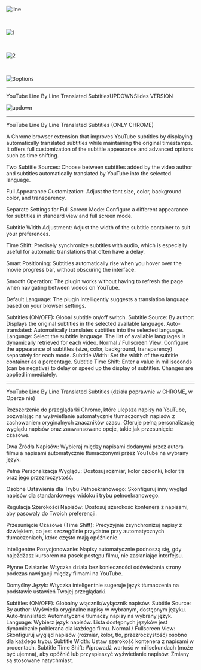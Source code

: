 ![line](images/line.jpg)

<br>

![1](images/1.jpg)

<br>

![2](images/2.jpg)

<br>

![3options](images/3options.png)

**********************************

YouTube Line By Line Translated SubtitlesUPDOWNSlides VERSION

![updown](images/updown.png)

****************************************************************

YouTube Line By Line Translated Subtitles (ONLY CHROME)

A Chrome browser extension that improves YouTube subtitles by displaying automatically translated subtitles while maintaining the original timestamps. It offers full customization of the subtitle appearance and advanced options such as time shifting.

Two Subtitle Sources: Choose between subtitles added by the video author and subtitles automatically translated by YouTube into the selected language.

Full Appearance Customization: Adjust the font size, color, background color, and transparency.

Separate Settings for Full Screen Mode: Configure a different appearance for subtitles in standard view and full screen mode.

Subtitle Width Adjustment: Adjust the width of the subtitle container to suit your preferences.

Time Shift: Precisely synchronize subtitles with audio, which is especially useful for automatic translations that often have a delay.

Smart Positioning: Subtitles automatically rise when you hover over the movie progress bar, without obscuring the interface.

Smooth Operation: The plugin works without having to refresh the page when navigating between videos on YouTube.

Default Language: The plugin intelligently suggests a translation language based on your browser settings.

Subtitles (ON/OFF): Global subtitle on/off switch.
Subtitle Source:
By author: Displays the original subtitles in the selected available language.
Auto-translated: Automatically translates subtitles into the selected language.
Language: Select the subtitle language. The list of available languages is dynamically retrieved for each video.
Normal / Fullscreen View: Configure the appearance of subtitles (size, color, background, transparency) separately for each mode.
Subtitle Width: Set the width of the subtitle container as a percentage.
Subtitle Time Shift: Enter a value in milliseconds (can be negative) to delay or speed up the display of subtitles. Changes are applied immediately.

*********************************************************************************
YouTube Line By Line Translated Subtitles (działa poprawnie w CHROME, w Operze nie)

Rozszerzenie do przeglądarki Chrome, które ulepsza napisy na YouTube, pozwalając na wyświetlanie automatycznie tłumaczonych napisów z zachowaniem oryginalnych znaczników czasu. Oferuje pełną personalizację wyglądu napisów oraz zaawansowane opcje, takie jak przesunięcie czasowe.

Dwa Źródła Napisów: Wybieraj między napisami dodanymi przez autora filmu a napisami automatycznie tłumaczonymi przez YouTube na wybrany język.

Pełna Personalizacja Wyglądu: Dostosuj rozmiar, kolor czcionki, kolor tła oraz jego przezroczystość.

Osobne Ustawienia dla Trybu Pełnoekranowego: Skonfiguruj inny wygląd napisów dla standardowego widoku i trybu pełnoekranowego.

Regulacja Szerokości Napisów: Dostosuj szerokość kontenera z napisami, aby pasowały do Twoich preferencji.

Przesunięcie Czasowe (Time Shift): Precyzyjnie zsynchronizuj napisy z dźwiękiem, co jest szczególnie przydatne przy automatycznych tłumaczeniach, które często mają opóźnienie.

Inteligentne Pozycjonowanie: Napisy automatycznie podnoszą się, gdy najeżdżasz kursorem na pasek postępu filmu, nie zasłaniając interfejsu.

Płynne Działanie: Wtyczka działa bez konieczności odświeżania strony podczas nawigacji między filmami na YouTube.

Domyślny Język: Wtyczka inteligentnie sugeruje język tłumaczenia na podstawie ustawień Twojej przeglądarki.

Subtitles (ON/OFF): Globalny włącznik/wyłącznik napisów.
Subtitle Source:
By author: Wyświetla oryginalne napisy w wybranym, dostępnym języku.
Auto-translated: Automatycznie tłumaczy napisy na wybrany język.
Language: Wybierz język napisów. Lista dostępnych języków jest dynamicznie pobierana dla każdego filmu.
Normal / Fullscreen View: Skonfiguruj wygląd napisów (rozmiar, kolor, tło, przezroczystość) osobno dla każdego trybu.
Subtitle Width: Ustaw szerokość kontenera z napisami w procentach.
Subtitle Time Shift: Wprowadź wartość w milisekundach (może być ujemna), aby opóźnić lub przyspieszyć wyświetlanie napisów. Zmiany są stosowane natychmiast.
